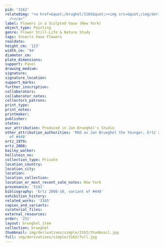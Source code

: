 ```yaml
---
pid: '3162'
relatedimg: "<a href=&quot;/brughel/3165&quot;><img src=&quot;/img/derivatives/simple/3165/thumbnail.jpg&quot;
  /></a>"
label: Flowers in a Sculpted Vase (New York)
object_type: Painting
genre: Flower Still-Life & Nature Study
tags: Insects Vase Flowers
realdate: 
height_cm: '123'
width_cm: '94'
diameter_cm: 
plate_dimensions: 
support: Panel
drawing_medium: 
signature: 
signature_location: 
support_marks: 
further_inscription: 
collaborators: 
collaborator_notes: 
collectors_patrons: 
print_type: 
print_notes: 
printmaker: 
publisher: 
states: 
our_attribution: Produced in Jan Brueghel's Studio
other_attribution_authorities: 'RKD as Jan Brueghel the Younger, Ertz 2008-10, variant
  of #448'
ertz_1979: 
ertz_2008: 
bailey_walker: 
hollstein_no: 
collection_type: Private
location_country: 
location_city: 
location: 
location_collection: 
location_or_most_recent_sale_notes: New York
provenance: '5181'
bibliography: 'Ertz 2008-10, variant of #448'
exhibition_history: 
related_works: '3165'
copies_and_variants: 
curatorial_files: 
external_resources: 
order: '251'
layout: brueghel_item
collection: brueghel
thumbnail: img/derivatives/simple/3162/thumbnail.jpg
full: img/derivatives/simple/3162/full.jpg
---
```

